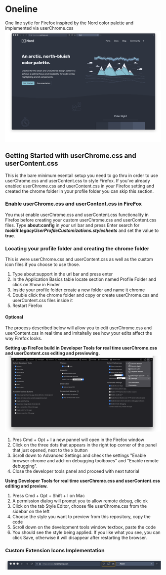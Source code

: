 # Oneline
One line sytle for Firefox inspired by the Nord color palette and implemented via userChrome.css
![alt text](https://raw.githubusercontent.com/ultrahumanite/oneline/master/screenshots/main_window.png)
## Getting Started with userChrome.css and userContent.css
This is the bare minimum esentail setup you need to go thru in order to use userChrome.css and userContent.css to style Firefox. If you've already enabled userChrome.css and userContent.css in your Firefox setting and created the chrome folder in your profile folder you can skip this section.

### Enable userChrome.css and userContent.css in FireFox
You must enable userChrome.css and userContent.css functionality in Firefox before creating your custom userChrome.css and userContent.css files. Type **about:config** in your url bar and press Enter search for ***toolkit.legacyUserProfileCustomizations.stylesheets*** and set the value to **true**.

### Locating your profile folder and creating the chrome folder
This is were userChrome.css and userContent.css as well as the custom icon files if you choose to use those.
1. Type about:support in the url bar and press enter
2. In the Application Basics table locate section named Profile Folder and click on Show in Finder
3. Inside your profile folder create a new folder and name it chrome
4. Double click the chrome folder and copy or create userChrome.css and userContent.css files inside it
5. Restart Firefox

#### Optional
The process described below will allow you to edit userChrome.css and userContent.css in real time and imitaitelly see how your edits affect the way Firefox looks. 

**Setting up FireFox build in Developer Tools for real time userChrome.css and userContent.css editing and previewing.**
![alt text](https://raw.githubusercontent.com/ultrahumanite/oneline/master/screenshots/developer_tools.png)
1. Pres Cmd + Opt + I a new pannel will open in the Firefox window
2. Click on the three dots that appears in the right top corner of the panel that just opened, next to the x button
3. Scroll down to Advanced Settings and check the settings "Enable browser chrome and add-on debugging toolboxes" and "Enable remote debugging".
4. Close the developer tools panel and proceed with next tutorial

**Using Developer Tools for real time userChrome.css and userContent.css editing and preview.** 
1. Press Cmd + Opt + Shift + I on Mac
2. A permission dialog will prompt you to allow remote debug, clic ok
3. Click on the tab Style Editor, choose file userChrome.css from the sidebar on the left
4. Choose the style you want to preview from this repository, copy the code
5. Scroll down on the development tools window textbox, paste the code 
6. You should see the style being applied. If you like what you see, you can click Save, otherwise it will disappear after restarting the browser.

### Custom Extension Icons Implementation
![alt text](https://raw.githubusercontent.com/ultrahumanite/oneline/master/screenshots/extension_icons.png)
